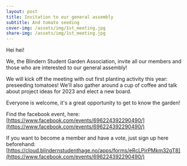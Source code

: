 ```yaml
---
layout: post
title: Invitation to our general assembly
subtitle: And tomato seeding
cover-img: /assets/img/1st_meeting.jpg
share-img: /assets/img/1st_meeting.jpg
---
```


Hei hei!

We, the Blindern Student Garden Association, invite all our members and those who are interested to our general assembly!

We will kick off the meeting with out first planting activity this year: preseeding tomatoes! We'll also gather around a cup of coffee and talk about project ideas for 2023 and elect a new board.

Everyone is welcome, it's a great opportunity to get to know the garden!

Find the facebook event, here: [https://www.facebook.com/events/696224392290490/](https://www.facebook.com/events/696224392290490/)

If you want to become a member and have a vote, just sign up here beforehand: [https://cloud.blindernstudenthage.no/apps/forms/eRcLPirPMkm32gT8](https://www.facebook.com/events/696224392290490/)
